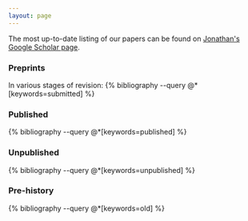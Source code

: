 ```yaml
---
layout: page
---
```


The most up-to-date listing of our papers can be found on [Jonathan's Google Scholar page](#).

### Preprints
In various stages of revision:
{% bibliography --query @*[keywords=submitted] %}

### Published
{% bibliography --query @*[keywords=published] %}

### Unpublished
{% bibliography --query @*[keywords=unpublished] %}

### Pre-history
{% bibliography --query @*[keywords=old] %}
